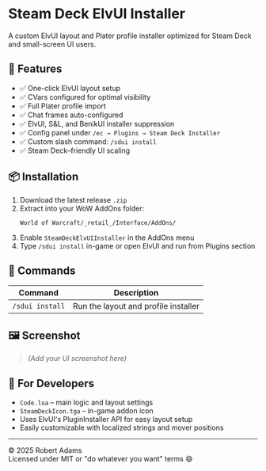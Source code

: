 # Steam Deck ElvUI Installer

A custom ElvUI layout and Plater profile installer optimized for Steam Deck and small-screen UI users.

## 🔧 Features

- ✅ One-click ElvUI layout setup
- ✅ CVars configured for optimal visibility
- ✅ Full Plater profile import
- ✅ Chat frames auto-configured
- ✅ ElvUI, S&L, and BenikUI installer suppression
- ✅ Config panel under `/ec → Plugins → Steam Deck Installer`
- ✅ Custom slash command: `/sdui install`
- ✅ Steam Deck–friendly UI scaling

## 📦 Installation

1. Download the latest release `.zip`
2. Extract into your WoW AddOns folder:
   ```
   World of Warcraft/_retail_/Interface/AddOns/
   ```
3. Enable `SteamDeckElvUIInstaller` in the AddOns menu
4. Type `/sdui install` in-game or open ElvUI and run from Plugins section

## 💬 Commands

| Command            | Description                     |
|--------------------|---------------------------------|
| `/sdui install`    | Run the layout and profile installer |

## 🖼️ Screenshot

> *(Add your UI screenshot here)*

## 🎯 For Developers

- `Code.lua` – main logic and layout settings
- `SteamDeckIcon.tga` – in-game addon icon
- Uses ElvUI's PluginInstaller API for easy layout setup
- Easily customizable with localized strings and mover positions

---

© 2025 Robert Adams  
Licensed under MIT or "do whatever you want" terms 😄
